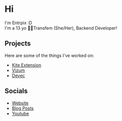# Hi
I'm Entrpix :D\
I'm a 13 yo 🏳️‍⚧️Transfem (She/Her), Backend Developer!

## Projects
Here are some of the things I've worked on:
- [Kite Extension](https://github.com/kite-filter/kite-extension)
- [Vizum](https://github.com/entrpix/vizum)
- [Devec](https://github.com/entrpix/devec)
## Socials
- [Website](https://entrpix.me)
- [Blog Posts](https://entrpix.me/blog.html)
- [Youtube](https://youtube.com/@scarat3k)
